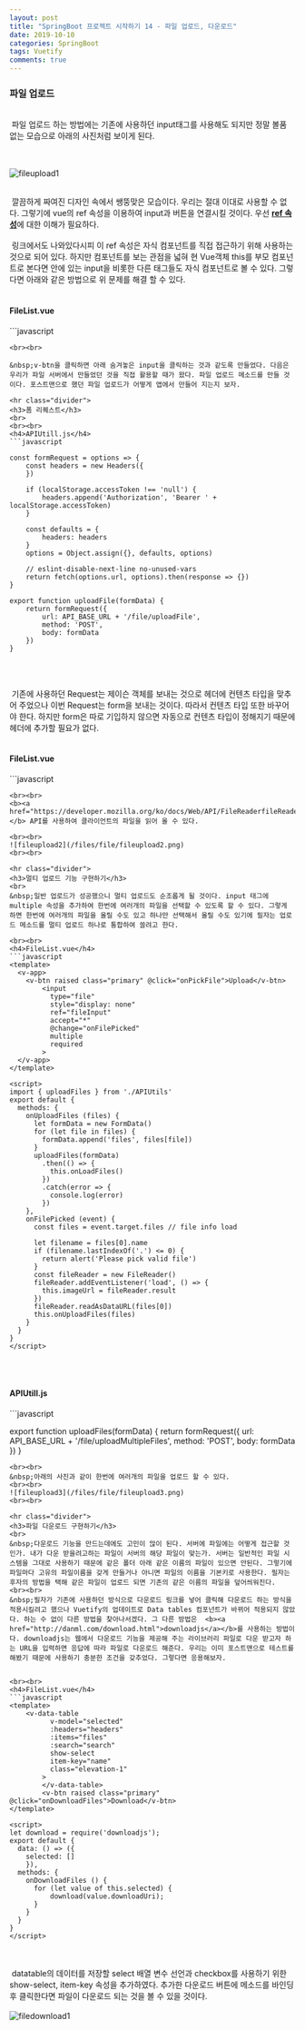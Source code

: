 ```yaml
---
layout: post
title: "SpringBoot 프로젝트 시작하기 14 - 파일 업로드, 다운로드"
date: 2019-10-10
categories: SpringBoot
tags: Vuetify
comments: true
---
```

<div style="display:none;">
파일 업로드
파일 다운로드, 멀티다운로드
</div>
<h3>파일 업로드</h3>
<br>
&nbsp;파일 업로드 하는 방법에는 기존에 사용하던 input태그를 사용해도 되지만 정말 볼품 없는 모습으로 아래의 사진처럼 보이게 된다.

<br><br>
![fileupload1](/files/file/fileupload1.png)
<br><br>

&nbsp;깔끔하게 짜여진 디자인 속에서 쌩뚱맞은 모습이다. 우리는 절대 이대로 사용할 수 없다. 그렇기에 vue의 ref 속성을 이용하여 input과 버튼을 연결시킬 것이다. 우선 <b><a href="https://kr.vuejs.org/v2/guide/components.html">ref 속성</a></b>에 대한 이해가 필요하다. 
<br><br>
&nbsp;링크에서도 나와있다시피 이 ref 속성은 자식 컴포넌트를 직접 접근하기 위해 사용하는 것으로 되어 있다. 하지만 컴포넌트를 보는 관점을 넓혀 현 Vue객체 this를 부모 컴포넌트로 본다면 안에 있는 input을 비롯한 다른 태그들도 자식 컴포넌트로 볼 수 있다. 그렇다면 아래와 같은 방법으로 위 문제를 해결 할 수 있다.
<br><br>
<h4>FileList.vue</h4>
```javascript
<template>
  <v-app>
    <v-btn raised class="primary" @click="onPickFile">Upload</v-btn>
        <input
          type="file"
          style="display: none"
          ref="fileInput"
          accept="*"
          required
        >
  </v-app>
</template>

<script>
export default {
  methods: {
    onPickFile () {
      this.$refs.fileInput.click()
    }
  }
}
</script>
```
<br><br>

&nbsp;v-btn을 클릭하면 아래 숨겨놓은 input을 클릭하는 것과 같도록 만들었다. 다음은 우리가 파일 서버에서 만들었던 것을 직접 활용할 때가 왔다. 파일 업로드 메소드를 만들 것이다. 포스트맨으로 했던 파일 업로드가 어떻게 앱에서 만들어 지는지 보자.

<hr class="divider">
<h3>폼 리퀘스트</h3>
<br>
<br><br>
<h4>APIUtill.js</h4>
```javascript

const formRequest = options => {
	const headers = new Headers({
	})

	if (localStorage.accessToken !== 'null') {
		headers.append('Authorization', 'Bearer ' + localStorage.accessToken)
	}

	const defaults = {
		headers: headers
	}
	options = Object.assign({}, defaults, options)

	// eslint-disable-next-line no-unused-vars
	return fetch(options.url, options).then(response => {})
}

export function uploadFile(formData) {
	return formRequest({
		url: API_BASE_URL + '/file/uploadFile',
		method: 'POST',
		body: formData
	})
}

```
<br><br>

&nbsp;기존에 사용하던 Request는 제이슨 객체를 보내는 것으로 헤더에 컨텐츠 타입을 맞추어 주었으나 이번 Request는 form을 보내는 것이다. 따라서 컨텐츠 타입 또한 바꾸어야 한다. 하지만 form은 따로 기입하지 않으면 자동으로 컨텐츠 타입이 정해지기 때문에 헤더에 추가할 필요가 없다. 
<br><br>

<h4>FileList.vue</h4>
```javascript
<template>
  <v-app>
    <v-btn raised class="primary" @click="onPickFile">Upload</v-btn>
        <input
          type="file"
          style="display: none"
          ref="fileInput"
          accept="*"
          @change="onFilePicked"
          required
        >
  </v-app>
</template>

<script>
import { uploadFile } from './APIUtils'
export default {
  methods: {
    onUploadFile (file) {
      let formData = new FormData()
      formData.append('file', file[0])
      uploadFile(formData)
        .then(() => {
          this.onLoadFiles()
        })
        .catch(error => {
          /* eslint-disable no-console */
          console.log(error)
        })
    },
    onFilePicked (event) {
      const files = event.target.files // file info load

      let filename = files[0].name
      if (filename.lastIndexOf('.') <= 0) {
        return alert('Please pick valid file')
      }
      const fileReader = new FileReader()
      fileReader.addEventListener('load', () => {
        this.imageUrl = fileReader.result
      })
      fileReader.readAsDataURL(files[0])
      this.onUploadFile(files)
    }
  }
}
</script>
```
<br><br>
<b><a href="https://developer.mozilla.org/ko/docs/Web/API/FileReaderfileReader">fileReader</a></b> API를 사용하여 클라이언트의 파일을 읽어 올 수 있다. 

<br><br>
![fileupload2](/files/file/fileupload2.png)
<br><br>

<hr class="divider">
<h3>멀티 업로드 기능 구현하기</h3>
<br>
&nbsp;일반 업로드가 성공했으니 멀티 업로드도 순조롭게 될 것이다. input 태그에 multiple 속성을 추가하여 한번에 여러개의 파일을 선택할 수 있도록 할 수 있다. 그렇게 하면 한번에 여러개의 파일을 올릴 수도 있고 하나만 선택해서 올릴 수도 있기에 필자는 업로드 메소드를 멀티 업로드 하나로 통합하여 쓸려고 한다. 

<br><br>
<h4>FileList.vue</h4>
```javascript
<template>
  <v-app>
    <v-btn raised class="primary" @click="onPickFile">Upload</v-btn>
        <input
          type="file"
          style="display: none"
          ref="fileInput"
          accept="*"
          @change="onFilePicked"
          multiple
          required
        >
  </v-app>
</template>

<script>
import { uploadFiles } from './APIUtils'
export default {
  methods: {
    onUploadFiles (files) {
      let formData = new FormData()
      for (let file in files) {
        formData.append('files', files[file])
      }
      uploadFiles(formData)
        .then(() => {
          this.onLoadFiles()
        })
        .catch(error => {
          console.log(error)
        })
    },
    onFilePicked (event) {
      const files = event.target.files // file info load

      let filename = files[0].name
      if (filename.lastIndexOf('.') <= 0) {
        return alert('Please pick valid file')
      }
      const fileReader = new FileReader()
      fileReader.addEventListener('load', () => {
        this.imageUrl = fileReader.result
      })
      fileReader.readAsDataURL(files[0])
      this.onUploadFiles(files)
    }
  }
}
</script>

```
<br><br>

<h4>APIUtill.js</h4>
```javascript

export function uploadFiles(formData) {
	return formRequest({
		url: API_BASE_URL + '/file/uploadMultipleFiles',
		method: 'POST',
		body: formData
	})
}

```
<br><br>
&nbsp;아래의 사진과 같이 한번에 여러개의 파일을 업로드 할 수 있다.
<br><br>
![fileupload3](/files/file/fileupload3.png)
<br><br>

<hr class="divider">
<h3>파일 다운로드 구현하기</h3>
<br>
&nbsp;다운로드 기능을 만드는데에도 고민이 많이 된다. 서버에 파일에는 어떻게 접근할 것인가. 내가 다운 받을려고하는 파일이 서버의 해당 파일이 맞는가. 서버는 일반적인 파일 시스템을 그대로 사용하기 때문에 같은 폴더 아래 같은 이름의 파일이 있으면 안된다. 그렇기에 파일마다 고유의 파일이름을 갖게 만들거나 아니면 파일의 이름을 기본키로 사용한다. 필자는 후자의 방법을 택해 같은 파일이 업로드 되면 기존의 같은 이름의 파일을 덮어씌워진다.
<br><br>
&nbsp;필자가 기존에 사용하던 방식으로 다운로드 링크를 넣어 클릭해 다운로드 하는 방식을 적용시킬려고 했으나 Vuetify의 업데이트로 Data tables 컴포넌트가 바뀌어 적용되지 않았다. 하는 수 없이 다른 방법을 찾아나서겠다. 그 다른 방법은  <b><a href="http://danml.com/download.html">downloadjs</a></b>를 사용하는 방법이다. downloadjs는 웹에서 다운로드 기능을 제공해 주는 라이브러리 파일로 다운 받고자 하는 URL을 입력하면 응답에 따라 파일로 다운로드 해준다. 우리는 이미 포스트맨으로 테스트를 해봤기 때문에 사용하기 충분한 조건을 갖추었다. 그렇다면 응용해보자.


<br><br>
<h4>FileList.vue</h4>
```javascript
<template>
    <v-data-table
          v-model="selected"
          :headers="headers"
          :items="files"
          :search="search"
          show-select
          item-key="name"
          class="elevation-1"
        >
        </v-data-table>
        <v-btn raised class="primary" @click="onDownloadFiles">Download</v-btn>
</template>

<script>
let download = require('downloadjs');
export default {
  data: () => ({
    selected: []
    }),
  methods: {
    onDownloadFiles () {
      for (let value of this.selected) {
          download(value.downloadUri);
      }
    }
  }
}
</script>

```
<br><br>
&nbsp;datatable의 데이터를 저장할 select 배열 변수 선언과 checkbox를 사용하기 위한 show-select, item-key 속성을 추가하였다. 추가한 다운로드 버튼에 메소드를 바인딩 후 클릭한다면 파일이 다운로드 되는 것을 볼 수 있을 것이다.
<br><br>
![filedownload1](/files/file/filedownload1.png)
<br><br>





